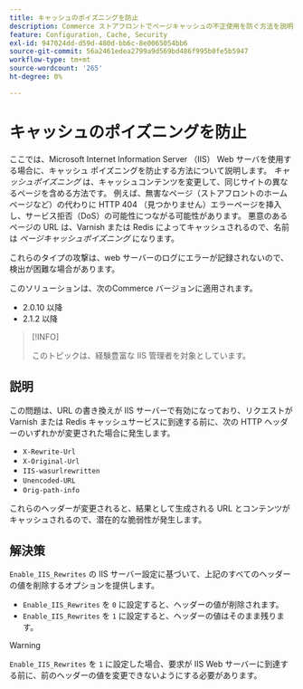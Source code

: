 ```yaml
---
title: キャッシュのポイズニングを防止
description: Commerce ストアフロントでページキャッシュの不正使用を防ぐ方法を説明します。
feature: Configuration, Cache, Security
exl-id: 947024dd-d59d-480d-bb6c-8e0065054bb6
source-git-commit: 56a2461edea2799a9d569bd486f995b0fe5b5947
workflow-type: tm+mt
source-wordcount: '265'
ht-degree: 0%

---
```


# キャッシュのポイズニングを防止

ここでは、Microsoft Internet Information Server （IIS） Web サーバを使用する場合に、キャッシュ ポイズニングを防止する方法について説明します。 _キャッシュポイズニング_ は、キャッシュコンテンツを変更して、同じサイトの異なるページを含める方法です。 例えば、無害なページ（ストアフロントのホームページなど）の代わりに HTTP 404 （見つかりません）エラーページを挿入し、サービス拒否（DoS）の可能性につながる可能性があります。 悪意のあるページの URL は、Varnish または Redis によってキャッシュされるので、名前は _ページキャッシュポイズニング_ になります。

これらのタイプの攻撃は、web サーバーのログにエラーが記録されないので、検出が困難な場合があります。

このソリューションは、次のCommerce バージョンに適用されます。

- 2.0.10 以降
- 2.1.2 以降

>[!INFO]
>
>このトピックは、経験豊富な IIS 管理者を対象としています。

## 説明

この問題は、URL の書き換えが IIS サーバーで有効になっており、リクエストが Varnish または Redis キャッシュサービスに到達する前に、次の HTTP ヘッダーのいずれかが変更された場合に発生します。

- `X-Rewrite-Url`
- `X-Original-Url`
- `IIS-wasurlrewritten`
- `Unencoded-URL`
- `Orig-path-info`

これらのヘッダーが変更されると、結果として生成される URL とコンテンツがキャッシュされるので、潜在的な脆弱性が発生します。

## 解決策

`Enable_IIS_Rewrites` の IIS サーバー設定に基づいて、上記のすべてのヘッダーの値を削除するオプションを提供します。

- `Enable_IIS_Rewrites` を `0` に設定すると、ヘッダーの値が削除されます。
- `Enable_IIS_Rewrites` を `1` に設定すると、ヘッダーの値はそのまま残ります。

>[!WARNING]
>
>`Enable_IIS_Rewrites` を `1` に設定した場合、要求が IIS Web サーバーに到達する前に、前のヘッダーの値を変更できないようにする必要があります。
